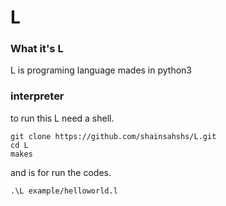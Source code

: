 # L  
### What it's L  
L is programing language mades in python3  
### interpreter  
to run this L need a shell.  
```  
git clone https://github.com/shainsahshs/L.git  
cd L  
makes  
```  
and is for run the codes.  
```  
.\L example/helloworld.l
```    

